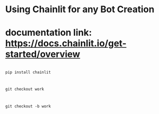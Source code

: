 # Using Chainlit for any Bot Creation

# documentation link: https://docs.chainlit.io/get-started/overview

```

pip install chainlit 
```

# 

```
git checkout work
```

# 

```
git checkout -b work
```

#

```

```

#

```

```

#

```

```

#

```

```

#

```

```

#

```

```

#

```

```

#

```

```

#

```

```

#

```

```


#

```

```


#

```

```

#

```

```


#

```

```


#

```

```


#

```

```